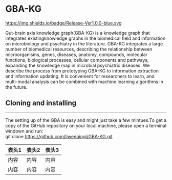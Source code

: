 # GBA-KG 

https://img.shields.io/badge/Release-Ver1.0.0-blue.svg

Gut-brain axis knowledge graph(GBA-KG) is a knowledge graph that integrates existingknowledge graphs in the biomedical field and information on microbiology and psychiatry in the literature. GBA-KG integrates a large number of biomedical resources, describing the relationship between microorganisms, genes, diseases, anatomy, compounds, molecular functions, biological processes, cellular components and pathways, expanding the knowledge map in microbial psychiatric diseases. We describe the process from prototyping GBA-KG to information extraction and information updating. It is convenient for researchers to learn, and multi-modal analysis can be combined with machine learning algorithms in the future.  

## Cloning and installing 
*** 
The setting up of the GBA is easy and might just take a few mintues.To get a copy of the GitHub repository on your local machine, please open a terminal windown and run:  
git clone https://github.com/liwenqingi/GBA-KG.git
 

| 表头1 | 表头2 | 表头3 |  
| --- | --- | --- |  
| 内容 | 内容 | 内容 |  
| 内容 | 内容 | 内容 |  
